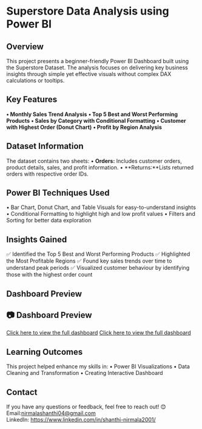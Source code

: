 # Superstore Data Analysis using Power BI
##  Overview
This project presents a beginner-friendly Power BI Dashboard built using the Superstore Dataset. The analysis focuses on delivering key business insights through simple yet effective visuals without complex DAX calculations or tooltips.
##  Key Features
**•	Monthly Sales Trend Analysis**
**•	Top 5 Best and Worst Performing Products**
**•	Sales by Category with Conditional Formatting**
**•	Customer with Highest Order (Donut Chart)**
**•	Profit by Region Analysis**
##  Dataset Information
The dataset contains two sheets:
•	**Orders:** Includes customer orders, product details, sales, and profit information.
•	**Returns:**Lists returned orders with respective order IDs.
##  Power BI Techniques Used
•	Bar Chart, Donut Chart, and Table Visuals for easy-to-understand insights
•	Conditional Formatting to highlight high and low profit values
•	Filters and Sorting for better data exploration
##  Insights Gained
✅ Identified the Top 5 Best and Worst Performing Products
 ✅ Highlighted the Most Profitable Regions 
✅ Found key sales trends over time to understand peak periods 
✅ Visualized customer behaviour by identifying those with the highest order count
## Dashboard Preview
 ## 📷 Dashboard Preview
[Click here to view the full dashboard](./Superstore_Dashboard.pdf)
[Click here to view the full dashboard](./folder-name/Superstore_Dashboard.pdf)

## Learning Outcomes
This project helped enhance my skills in:
•	Power BI Visualizations
•	Data Cleaning and Transformation
•	Creating Interactive Dashboard
## Contact
If you have any questions or feedback, feel free to reach out! 😊
Email:nirmalashanthi04@gmail.com  
LinkedIn: https://www.linkedin.com/in/shanthi-nirmala2001/

